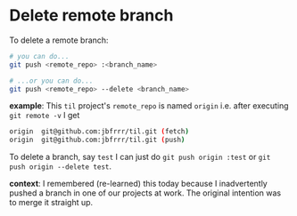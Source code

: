 # Delete remote branch

To delete a remote branch:
```sh
# you can do...
git push <remote_repo> :<branch_name>  

# ...or you can do...
git push <remote_repo> --delete <branch_name>
```

**example**:
This `til` project's `remote_repo` is named `origin` i.e. after executing `git remote -v` I get
```sh
origin	git@github.com:jbfrrr/til.git (fetch)
origin	git@github.com:jbfrrr/til.git (push)
```
To delete a branch, say `test` I can just do `git push origin :test` or `git push origin --delete test`.

**context**: I remembered (re-learned) this today because I inadvertently pushed a branch in one of our projects at work. The original intention was to merge it straight up.